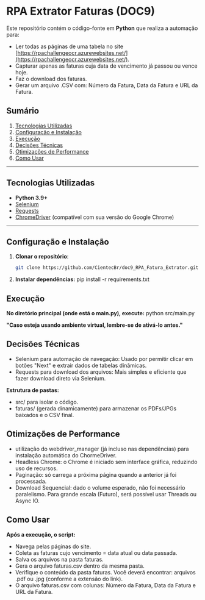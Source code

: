 # RPA Extrator Faturas (DOC9)

Este repositório contém o código-fonte em **Python** que realiza a automação para:
- Ler todas as páginas de uma tabela no site [https://rpachallengeocr.azurewebsites.net/](https://rpachallengeocr.azurewebsites.net/).
- Capturar apenas as faturas cuja data de vencimento já passou ou vence hoje.
- Faz o download dos faturas.
- Gerar um arquivo .CSV com: Número da Fatura, Data da Fatura e URL da Fatura.

## Sumário
1. [Tecnologias Utilizadas](#tecnologias-utilizadas)
2. [Configuração e Instalação](#configuração-e-instalação)
3. [Execução](#execução)
4. [Decisões Técnicas](#decisões-técnicas)
5. [Otimizações de Performance](#otimizações-de-performance)
6. [Como Usar](#como-usar)

---

## Tecnologias Utilizadas
- **Python 3.9+**
- [Selenium](https://pypi.org/project/selenium/)
- [Requests](https://pypi.org/project/requests/)
- [ChromeDriver](https://chromedriver.chromium.org/downloads) (compatível com sua versão do Google Chrome)

---

## Configuração e Instalação

1. **Clonar o repositório**:
   ```bash
   git clone https://github.com/CientecBr/doc9_RPA_Fatura_Extrator.git

2. **Instalar dependências:**
   pip install -r requirements.txt

## Execução
**No diretório principal (onde está o main.py), execute:**
  python src/main.py
  
**"Caso esteja usando ambiente virtual, lembre-se de ativá-lo antes."**

## Decisões Técnicas
- Selenium para automação de navegação: Usado por permitir clicar em botões "Next" e extrair dados de tabelas dinâmicas.
- Requests para download dos arquivos: Mais simples e eficiente que fazer download direto via Selenium.

**Estrutura de pastas:**
- src/ para isolar o código.
- faturas/ (gerada dinamicamente) para armazenar os PDFs/JPGs baixados e o CSV final.

## Otimizações de Performance
- utilização do webdriver_manager (já incluso nas dependências) para instalação automática do ChormeDriver.
- Headless Chrome: o Chrome é iniciado sem interface gráfica, reduzindo uso de recursos.
- Paginação: só carrega a próxima página quando a anterior já foi processada.
- Download Sequencial: dado o volume esperado, não foi necessário paralelismo. Para grande escala (Futuro), será possível usar Threads ou Async IO.

## Como Usar
**Após a execução, o script:**
- Navega pelas páginas do site.
- Coleta as faturas cujo vencimento = data atual ou data passada.
- Salva os arquivos na pasta faturas.
- Gera o arquivo faturas.csv dentro da mesma pasta.
- Verifique o conteúdo da pasta faturas. Você deverá encontrar: arquivos .pdf ou .jpg (conforme a extensão do link).
- O arquivo faturas.csv com colunas: Número da Fatura, Data da Fatura e URL da Fatura.
